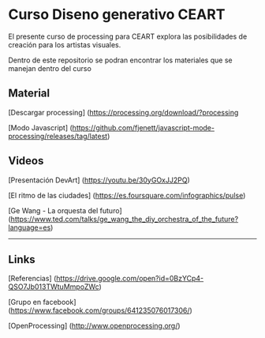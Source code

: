 # Curso Diseno generativo CEART
El presente curso de processing para CEART explora las posibilidades de creación para los artistas visuales.

Dentro de este repositorio se podran encontrar los materiales que se manejan dentro del curso

## Material
[Descargar processing] (https://processing.org/download/?processing

[Modo Javascript] (https://github.com/fjenett/javascript-mode-processing/releases/tag/latest)

## Videos
[Presentación DevArt] (https://youtu.be/30yGOxJJ2PQ)  

[El ritmo de las ciudades] (https://es.foursquare.com/infographics/pulse)

[Ge Wang - La orquesta del futuro] (https://www.ted.com/talks/ge_wang_the_diy_orchestra_of_the_future?language=es)

----
## Links

[Referencias] (https://drive.google.com/open?id=0BzYCp4-QSO7Jb013TWtuMmpoZWc)

[Grupo en facebook] (https://www.facebook.com/groups/641235076017306/)

[OpenProcessing] (http://www.openprocessing.org/)
